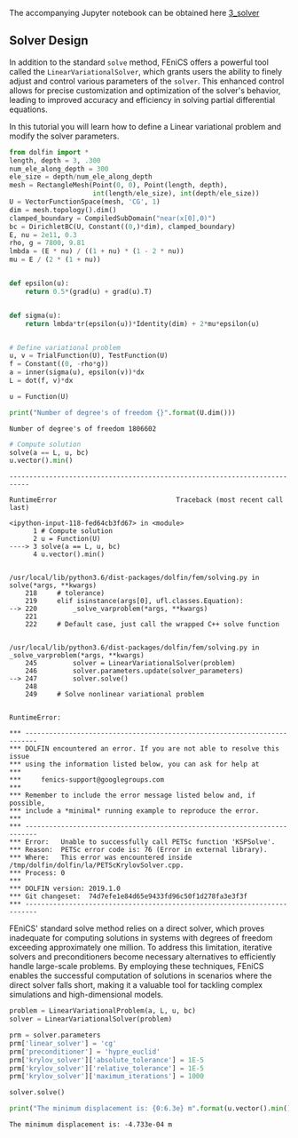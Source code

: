 The accompanying Jupyter notebook can be obtained here [3_solver](../../../src/day-3/tutorials/3_solver.ipynb)



## Solver Design

In addition to the standard `solve` method, FEniCS offers a powerful tool called the `LinearVariationalSolver`, which grants users the ability to finely adjust and control various parameters of the `solver`. This enhanced control allows for precise customization and optimization of the solver's behavior, leading to improved accuracy and efficiency in solving partial differential equations.

In this tutorial you will learn how to define a Linear variational problem and modify the solver parameters.



```python
from dolfin import *
length, depth = 3, .300
num_ele_along_depth = 300
ele_size = depth/num_ele_along_depth
mesh = RectangleMesh(Point(0, 0), Point(length, depth),
                     int(length/ele_size), int(depth/ele_size))
U = VectorFunctionSpace(mesh, 'CG', 1)
dim = mesh.topology().dim()
clamped_boundary = CompiledSubDomain("near(x[0],0)")
bc = DirichletBC(U, Constant((0,)*dim), clamped_boundary)
E, nu = 2e11, 0.3
rho, g = 7800, 9.81
lmbda = (E * nu) / ((1 + nu) * (1 - 2 * nu))
mu = E / (2 * (1 + nu))


def epsilon(u):
    return 0.5*(grad(u) + grad(u).T)


def sigma(u):
    return lmbda*tr(epsilon(u))*Identity(dim) + 2*mu*epsilon(u)


# Define variational problem
u, v = TrialFunction(U), TestFunction(U)
f = Constant((0, -rho*g))
a = inner(sigma(u), epsilon(v))*dx
L = dot(f, v)*dx

u = Function(U)
```


```python
print("Number of degree's of freedom {}".format(U.dim()))
```

    Number of degree's of freedom 1806602



```python
# Compute solution
solve(a == L, u, bc)
u.vector().min()
```


    ---------------------------------------------------------------------------

    RuntimeError                              Traceback (most recent call last)

    <ipython-input-118-fed64cb3fd67> in <module>
          1 # Compute solution
          2 u = Function(U)
    ----> 3 solve(a == L, u, bc)
          4 u.vector().min()


    /usr/local/lib/python3.6/dist-packages/dolfin/fem/solving.py in solve(*args, **kwargs)
        218     # tolerance)
        219     elif isinstance(args[0], ufl.classes.Equation):
    --> 220         _solve_varproblem(*args, **kwargs)
        221 
        222     # Default case, just call the wrapped C++ solve function


    /usr/local/lib/python3.6/dist-packages/dolfin/fem/solving.py in _solve_varproblem(*args, **kwargs)
        245         solver = LinearVariationalSolver(problem)
        246         solver.parameters.update(solver_parameters)
    --> 247         solver.solve()
        248 
        249     # Solve nonlinear variational problem


    RuntimeError: 
    
    *** -------------------------------------------------------------------------
    *** DOLFIN encountered an error. If you are not able to resolve this issue
    *** using the information listed below, you can ask for help at
    ***
    ***     fenics-support@googlegroups.com
    ***
    *** Remember to include the error message listed below and, if possible,
    *** include a *minimal* running example to reproduce the error.
    ***
    *** -------------------------------------------------------------------------
    *** Error:   Unable to successfully call PETSc function 'KSPSolve'.
    *** Reason:  PETSc error code is: 76 (Error in external library).
    *** Where:   This error was encountered inside /tmp/dolfin/dolfin/la/PETScKrylovSolver.cpp.
    *** Process: 0
    *** 
    *** DOLFIN version: 2019.1.0
    *** Git changeset:  74d7efe1e84d65e9433fd96c50f1d278fa3e3f3f
    *** -------------------------------------------------------------------------



 FEniCS' standard solve method relies on a direct solver, which proves inadequate for computing solutions in systems with degrees of freedom exceeding approximately one million. To address this limitation, iterative solvers and preconditioners become necessary alternatives to efficiently handle large-scale problems. By employing these techniques, FEniCS enables the successful computation of solutions in scenarios where the direct solver falls short, making it a valuable tool for tackling complex simulations and high-dimensional models.


```python
problem = LinearVariationalProblem(a, L, u, bc)
solver = LinearVariationalSolver(problem)

prm = solver.parameters
prm['linear_solver'] = 'cg'
prm['preconditioner'] = 'hypre_euclid'
prm['krylov_solver']['absolute_tolerance'] = 1E-5
prm['krylov_solver']['relative_tolerance'] = 1E-5
prm['krylov_solver']['maximum_iterations'] = 1000

solver.solve()
```


```python
print("The minimum displacement is: {0:6.3e} m".format(u.vector().min()))
```

    The minimum displacement is: -4.733e-04 m



```python

```
